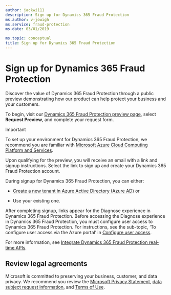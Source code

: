 ```yaml
---
author: jackwi111
description: Sign up for Dynamics 365 Fraud Protection
ms.author: v-jowigh
ms.service: fraud-protection
ms.date: 03/01/2019

ms.topic: conceptual
title: Sign up for Dynamics 365 Fraud Protection
---
```


# Sign up for Dynamics 365 Fraud Protection

Discover the value of Dynamics 365 Fraud Protection through a public preview demonstrating how our product can help protect your business and your customers.

To begin, visit our [Dynamics 365 Fraud Protection preview page](https://go.microsoft.com/fwlink/?linkid=2085136), select **Request Preview**, and complete your request form.

> [!IMPORTANT]
> To set up your environment for Dynamics 365 Fraud Protection, we recommend you are familiar with [Microsoft Azure Cloud Computing Platform and Services](https://azure.microsoft.com/en-us/).

Upon qualifying for the preview, you will receive an email with a link and signup instructions. Select the link to sign up and create your Dynamics 365 Fraud Protection account.

During signup for Dynamics 365 Fraud Protection, you can either:

- [Create a new tenant in Azure Active Directory (Azure AD)](https://docs.microsoft.com/en-us/azure/active-directory/fundamentals/active-directory-access-create-new-tenant) or

- Use your existing one.

After completing signup, links appear for the Diagnose experience in Dynamics 365 Fraud Protection. Before accessing the Diagnose experience in Dynamics 365 Fraud Protection, you must configure user access to Dynamics 365 Fraud Protection. For instructions, see the sub-topic, ‘To configure user access via the Azure portal’ in [Configure user access](configure-user-access.md).

For more information, see [Integrate Dynamics 365 Fraud Protection real-time APIs](integrate-real-time-api.md).

## Review legal agreements

Microsoft is committed to preserving your business, customer, and data privacy. We recommend you review the [Microsoft Privacy Statement](https://privacy.microsoft.com/en-us/privacystatement), [data subject request information](https://www.microsoft.com/trustcenter/privacy/gdpr/gdpr-overview), and [Terms of Use](https://www.microsoft.com/en-us/legal/intellectualproperty/copyright/default.aspx). 
